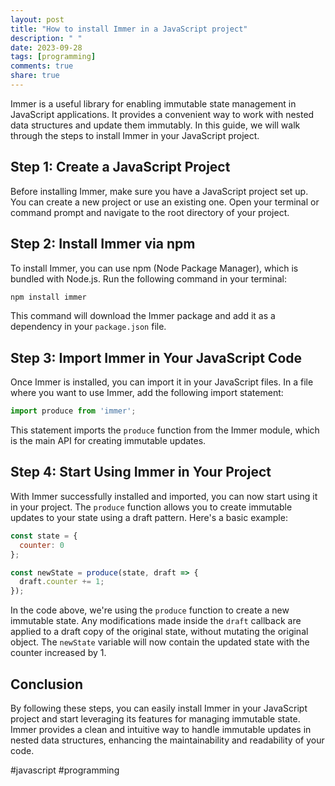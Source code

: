 ```yaml
---
layout: post
title: "How to install Immer in a JavaScript project"
description: " "
date: 2023-09-28
tags: [programming]
comments: true
share: true
---
```


Immer is a useful library for enabling immutable state management in JavaScript applications. It provides a convenient way to work with nested data structures and update them immutably. In this guide, we will walk through the steps to install Immer in your JavaScript project.

## Step 1: Create a JavaScript Project

Before installing Immer, make sure you have a JavaScript project set up. You can create a new project or use an existing one. Open your terminal or command prompt and navigate to the root directory of your project.

## Step 2: Install Immer via npm

To install Immer, you can use npm (Node Package Manager), which is bundled with Node.js. Run the following command in your terminal:

```bash
npm install immer
```

This command will download the Immer package and add it as a dependency in your `package.json` file.

## Step 3: Import Immer in Your JavaScript Code

Once Immer is installed, you can import it in your JavaScript files. In a file where you want to use Immer, add the following import statement:

```javascript
import produce from 'immer';
```

This statement imports the `produce` function from the Immer module, which is the main API for creating immutable updates.

## Step 4: Start Using Immer in Your Project

With Immer successfully installed and imported, you can now start using it in your project. The `produce` function allows you to create immutable updates to your state using a draft pattern. Here's a basic example:

```javascript
const state = {
  counter: 0
};

const newState = produce(state, draft => {
  draft.counter += 1;
});
```

In the code above, we're using the `produce` function to create a new immutable state. Any modifications made inside the `draft` callback are applied to a draft copy of the original state, without mutating the original object. The `newState` variable will now contain the updated state with the counter increased by 1.

## Conclusion

By following these steps, you can easily install Immer in your JavaScript project and start leveraging its features for managing immutable state. Immer provides a clean and intuitive way to handle immutable updates in nested data structures, enhancing the maintainability and readability of your code.

#javascript #programming